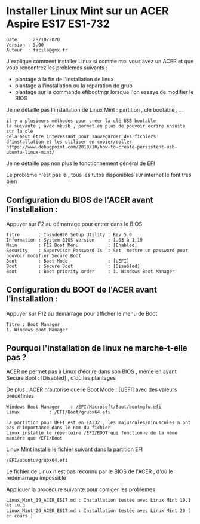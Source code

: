 # Installer Linux Mint sur un ACER Aspire ES17 ES1-732

	Date    : 28/10/2020
	Version : 3.00
	Auteur  : facila@gmx.fr

J'explique comment installer Linux si comme moi vous avez un ACER et que vous rencontrez les problèmes suivants :

- plantage à la fin de l'installation de linux
- plantage à l'installation ou la réparation de grub
- plantage sur la commande efibootmgr lorsque l'on essaye de modifier le BIOS

Je ne détaille pas l'installation de Linux Mint : partition , clé bootable , ... 

	il y a plusieurs méthodes pour créer la clé USB bootable
	la suivante , avec mkusb , permet en plus de pouvoir ecrire ensuite sur la clé
	cela peut être interessant pour sauvegarder des fichiers d'installation et les utiliser en copier/coller
	https://www.debugpoint.com/2019/10/how-to-create-persistent-usb-ubuntu-linux-mint/

Je ne détaille pas non plus le fonctionnement général de EFI

Le problème n'est pas là , tous les tutos disponibles sur internet le font trés bien

## Configuration du BIOS de l'ACER avant l'installation :

Appuyer sur F2 au démarrage pour entrer dans le BIOS

	Titre       : InsydeH20 Setup Utility : Rev 5.0
	Information : System BIOS Version     : 1.03 à 1.19
	Main        : F12 Boot Menu           : [Enabled]
	Security    : Supervisor Password Is  : Set  mettre un password pour pouvoir modifier Secure Boot
	Boot        : Boot Mode               : [UEFI]
	Boot        : Secure Boot             : [Disabled]
	Boot        : Boot priority order     : 1. Windows Boot Manager

## Configuration du BOOT de l'ACER avant l'installation :

Appuyer sur F12 au démarrage pour afficher le menu de Boot

	Titre : Boot Manager
	1. Windows Boot Manager
	
## Pourquoi l'installation de linux ne marche-t-elle pas ?

ACER ne permet pas à Linux d'écrire dans son BIOS , même en ayant Secure Boot : [Disabled] , d'où les plantages

De plus , ACER n'autorise que le Boot Mode : [UEFI] avec des valeurs prédéfinies

	Windows Boot Manager 	: /EFI/Microsoft/Boot/bootmgfw.efi
	Linux			: /EFI/Boot/grubx64.efi
	
	La partition pour UEFI est en FAT32 , les majuscules/minuscules n'ont pas d'importance dans le nom du fichier
	Linux installe le répertoire /EFI/BOOT qui fonctionne de la même manière que /EFI/Boot

Linux Mint installe le fichier suivant dans la partition EFI

	/EFI/ubuntu/grubx64.efi

Le fichier de Linux n'est pas reconnu par le BIOS de l'ACER , d'où le redémarrage impossible

Appliquer la procèdure suivante pour corriger les problèmes

	Linux_Mint_19_ACER_ES17.md : Installation testée avec Linux Mint 19.1 et 19.3
	Linux_Mint_20_ACER_ES17.md : Installation testée avec Linux Mint 20 ( en cours )
